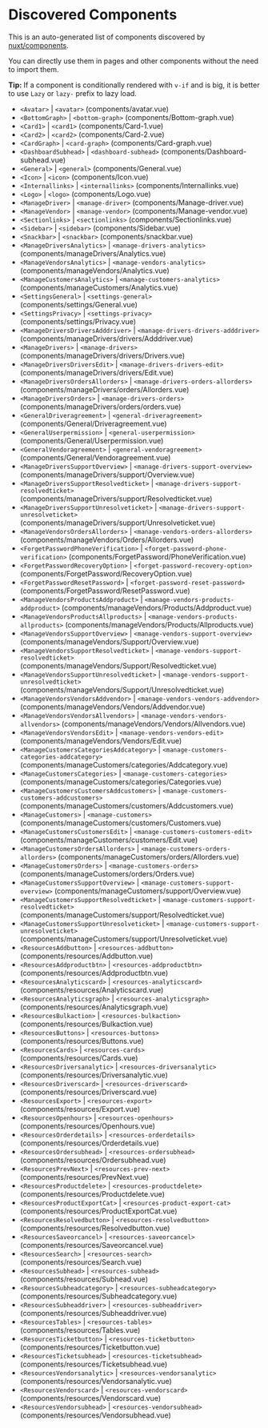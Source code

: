 # Discovered Components

This is an auto-generated list of components discovered by [nuxt/components](https://github.com/nuxt/components).

You can directly use them in pages and other components without the need to import them.

**Tip:** If a component is conditionally rendered with `v-if` and is big, it is better to use `Lazy` or `lazy-` prefix to lazy load.

- `<Avatar>` | `<avatar>` (components/avatar.vue)
- `<BottomGraph>` | `<bottom-graph>` (components/Bottom-graph.vue)
- `<Card1>` | `<card1>` (components/Card-1.vue)
- `<Card2>` | `<card2>` (components/Card-2.vue)
- `<CardGraph>` | `<card-graph>` (components/Card-graph.vue)
- `<DashboardSubhead>` | `<dashboard-subhead>` (components/Dashboard-subhead.vue)
- `<General>` | `<general>` (components/General.vue)
- `<Icon>` | `<icon>` (components/Icon.vue)
- `<Internallinks>` | `<internallinks>` (components/Internallinks.vue)
- `<Logo>` | `<logo>` (components/Logo.vue)
- `<ManageDriver>` | `<manage-driver>` (components/Manage-driver.vue)
- `<ManageVendor>` | `<manage-vendor>` (components/Manage-vendor.vue)
- `<Sectionlinks>` | `<sectionlinks>` (components/Sectionlinks.vue)
- `<Sidebar>` | `<sidebar>` (components/Sidebar.vue)
- `<Snackbar>` | `<snackbar>` (components/snackbar.vue)
- `<ManageDriversAnalytics>` | `<manage-drivers-analytics>` (components/manageDrivers/Analytics.vue)
- `<ManageVendorsAnalytics>` | `<manage-vendors-analytics>` (components/manageVendors/Analytics.vue)
- `<ManageCustomersAnalytics>` | `<manage-customers-analytics>` (components/manageCustomers/Analytics.vue)
- `<SettingsGeneral>` | `<settings-general>` (components/settings/General.vue)
- `<SettingsPrivacy>` | `<settings-privacy>` (components/settings/Privacy.vue)
- `<ManageDriversDriversAdddriver>` | `<manage-drivers-drivers-adddriver>` (components/manageDrivers/drivers/Adddriver.vue)
- `<ManageDrivers>` | `<manage-drivers>` (components/manageDrivers/drivers/Drivers.vue)
- `<ManageDriversDriversEdit>` | `<manage-drivers-drivers-edit>` (components/manageDrivers/drivers/Edit.vue)
- `<ManageDriversOrdersAllorders>` | `<manage-drivers-orders-allorders>` (components/manageDrivers/orders/Allorders.vue)
- `<ManageDriversOrders>` | `<manage-drivers-orders>` (components/manageDrivers/orders/orders.vue)
- `<GeneralDriveragreement>` | `<general-driveragreement>` (components/General/Driveragreement.vue)
- `<GeneralUserpermission>` | `<general-userpermission>` (components/General/Userpermission.vue)
- `<GeneralVendoragreement>` | `<general-vendoragreement>` (components/General/Vendoragreement.vue)
- `<ManageDriversSupportOverview>` | `<manage-drivers-support-overview>` (components/manageDrivers/support/Overview.vue)
- `<ManageDriversSupportResolvedticket>` | `<manage-drivers-support-resolvedticket>` (components/manageDrivers/support/Resolvedticket.vue)
- `<ManageDriversSupportUnresolveticket>` | `<manage-drivers-support-unresolveticket>` (components/manageDrivers/support/Unresolveticket.vue)
- `<ManageVendorsOrdersAllorders>` | `<manage-vendors-orders-allorders>` (components/manageVendors/Orders/Allorders.vue)
- `<ForgetPasswordPhoneVerification>` | `<forget-password-phone-verification>` (components/ForgetPassword/PhoneVerification.vue)
- `<ForgetPasswordRecoveryOption>` | `<forget-password-recovery-option>` (components/ForgetPassword/RecoveryOption.vue)
- `<ForgetPasswordResetPassword>` | `<forget-password-reset-password>` (components/ForgetPassword/ResetPassword.vue)
- `<ManageVendorsProductsAddproduct>` | `<manage-vendors-products-addproduct>` (components/manageVendors/Products/Addproduct.vue)
- `<ManageVendorsProductsAllproducts>` | `<manage-vendors-products-allproducts>` (components/manageVendors/Products/Allproducts.vue)
- `<ManageVendorsSupportOverview>` | `<manage-vendors-support-overview>` (components/manageVendors/Support/Overview.vue)
- `<ManageVendorsSupportResolvedticket>` | `<manage-vendors-support-resolvedticket>` (components/manageVendors/Support/Resolvedticket.vue)
- `<ManageVendorsSupportUnresolvedticket>` | `<manage-vendors-support-unresolvedticket>` (components/manageVendors/Support/Unresolvedticket.vue)
- `<ManageVendorsVendorsAddvendor>` | `<manage-vendors-vendors-addvendor>` (components/manageVendors/Vendors/Addvendor.vue)
- `<ManageVendorsVendorsAllvendors>` | `<manage-vendors-vendors-allvendors>` (components/manageVendors/Vendors/Allvendors.vue)
- `<ManageVendorsVendorsEdit>` | `<manage-vendors-vendors-edit>` (components/manageVendors/Vendors/Edit.vue)
- `<ManageCustomersCategoriesAddcategory>` | `<manage-customers-categories-addcategory>` (components/manageCustomers/categories/Addcategory.vue)
- `<ManageCustomersCategories>` | `<manage-customers-categories>` (components/manageCustomers/categories/Categories.vue)
- `<ManageCustomersCustomersAddcustomers>` | `<manage-customers-customers-addcustomers>` (components/manageCustomers/customers/Addcustomers.vue)
- `<ManageCustomers>` | `<manage-customers>` (components/manageCustomers/customers/Customers.vue)
- `<ManageCustomersCustomersEdit>` | `<manage-customers-customers-edit>` (components/manageCustomers/customers/Edit.vue)
- `<ManageCustomersOrdersAllorders>` | `<manage-customers-orders-allorders>` (components/manageCustomers/orders/Allorders.vue)
- `<ManageCustomersOrders>` | `<manage-customers-orders>` (components/manageCustomers/orders/Orders.vue)
- `<ManageCustomersSupportOverview>` | `<manage-customers-support-overview>` (components/manageCustomers/support/Overview.vue)
- `<ManageCustomersSupportResolvedticket>` | `<manage-customers-support-resolvedticket>` (components/manageCustomers/support/Resolvedticket.vue)
- `<ManageCustomersSupportUnresolveticket>` | `<manage-customers-support-unresolveticket>` (components/manageCustomers/support/Unresolveticket.vue)
- `<ResourcesAddbutton>` | `<resources-addbutton>` (components/resources/Addbutton.vue)
- `<ResourcesAddproductbtn>` | `<resources-addproductbtn>` (components/resources/Addproductbtn.vue)
- `<ResourcesAnalyticscard>` | `<resources-analyticscard>` (components/resources/Analyticscard.vue)
- `<ResourcesAnalyticsgraph>` | `<resources-analyticsgraph>` (components/resources/Analyticsgraph.vue)
- `<ResourcesBulkaction>` | `<resources-bulkaction>` (components/resources/Bulkaction.vue)
- `<ResourcesButtons>` | `<resources-buttons>` (components/resources/Buttons.vue)
- `<ResourcesCards>` | `<resources-cards>` (components/resources/Cards.vue)
- `<ResourcesDriversanalytic>` | `<resources-driversanalytic>` (components/resources/Driversanalytic.vue)
- `<ResourcesDriverscard>` | `<resources-driverscard>` (components/resources/Driverscard.vue)
- `<ResourcesExport>` | `<resources-export>` (components/resources/Export.vue)
- `<ResourcesOpenhours>` | `<resources-openhours>` (components/resources/Openhours.vue)
- `<ResourcesOrderdetails>` | `<resources-orderdetails>` (components/resources/Orderdetails.vue)
- `<ResourcesOrdersubhead>` | `<resources-ordersubhead>` (components/resources/Ordersubhead.vue)
- `<ResourcesPrevNext>` | `<resources-prev-next>` (components/resources/PrevNext.vue)
- `<ResourcesProductdelete>` | `<resources-productdelete>` (components/resources/Productdelete.vue)
- `<ResourcesProductExportCat>` | `<resources-product-export-cat>` (components/resources/ProductExportCat.vue)
- `<ResourcesResolvedbutton>` | `<resources-resolvedbutton>` (components/resources/Resolvedbutton.vue)
- `<ResourcesSaveorcancel>` | `<resources-saveorcancel>` (components/resources/Saveorcancel.vue)
- `<ResourcesSearch>` | `<resources-search>` (components/resources/Search.vue)
- `<ResourcesSubhead>` | `<resources-subhead>` (components/resources/Subhead.vue)
- `<ResourcesSubheadcategory>` | `<resources-subheadcategory>` (components/resources/Subheadcategory.vue)
- `<ResourcesSubheaddriver>` | `<resources-subheaddriver>` (components/resources/Subheaddriver.vue)
- `<ResourcesTables>` | `<resources-tables>` (components/resources/Tables.vue)
- `<ResourcesTicketbutton>` | `<resources-ticketbutton>` (components/resources/Ticketbutton.vue)
- `<ResourcesTicketsubhead>` | `<resources-ticketsubhead>` (components/resources/Ticketsubhead.vue)
- `<ResourcesVendorsanalytic>` | `<resources-vendorsanalytic>` (components/resources/Vendorsanalytic.vue)
- `<ResourcesVendorscard>` | `<resources-vendorscard>` (components/resources/Vendorscard.vue)
- `<ResourcesVendorsubhead>` | `<resources-vendorsubhead>` (components/resources/Vendorsubhead.vue)
